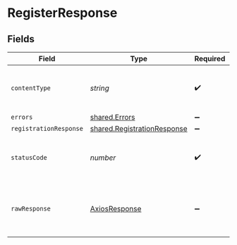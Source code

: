# RegisterResponse


## Fields

| Field                                                                      | Type                                                                       | Required                                                                   | Description                                                                |
| -------------------------------------------------------------------------- | -------------------------------------------------------------------------- | -------------------------------------------------------------------------- | -------------------------------------------------------------------------- |
| `contentType`                                                              | *string*                                                                   | :heavy_check_mark:                                                         | HTTP response content type for this operation                              |
| `errors`                                                                   | [shared.Errors](../../models/shared/errors.md)                             | :heavy_minus_sign:                                                         | Error                                                                      |
| `registrationResponse`                                                     | [shared.RegistrationResponse](../../models/shared/registrationresponse.md) | :heavy_minus_sign:                                                         | Success                                                                    |
| `statusCode`                                                               | *number*                                                                   | :heavy_check_mark:                                                         | HTTP response status code for this operation                               |
| `rawResponse`                                                              | [AxiosResponse](https://axios-http.com/docs/res_schema)                    | :heavy_minus_sign:                                                         | Raw HTTP response; suitable for custom response parsing                    |